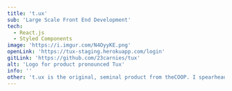 ```yaml
---
title: 't.ux'
sub: 'Large Scale Front End Development'
tech: 
  - React.js
  - Styled Components
image: 'https://i.imgur.com/N4OyyKE.png'
openLink: 'https://tux-staging.herokuapp.com/login'
gitLink: 'https://github.com/23carnies/tux'
alt: 'Logo for product pronounced Tux'
info: ''
other: 't.ux is the original, seminal product from theCOOP. I spearheaded the front end implementation working closely with the design team to create pixel-perfect creations of their wireframes, constructed a styled component library for the project, and am in the process of implementing WAI-ARIA accessibility standards.'
---
```

